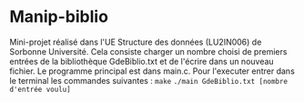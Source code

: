 # Manip-biblio

Mini-projet réalisé dans l'UE Structure des données (LU2IN006) de Sorbonne Université. Cela consiste charger un nombre choisi de premiers entrées de la bibliothèque GdeBiblio.txt et de l'écrire dans un nouveau fichier. Le programme principal est dans main.c. Pour l'executer entrer dans le terminal les commandes suivantes : `make` `./main GdeBiblio.txt [nombre d'entrée voulu]`
